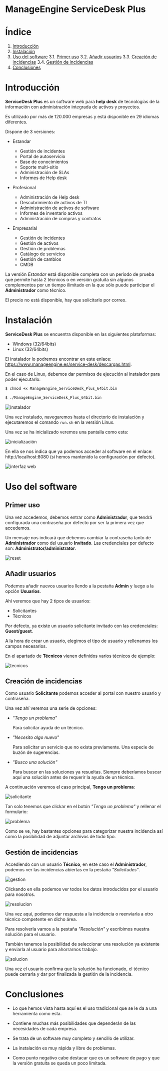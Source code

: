 # ManageEngine ServiceDesk Plus


# Índice

1. [Introducción](#introducción)
2. [Instalación](#instalación)
3. [Uso del software](#uso-del-software)
  3.1. [Primer uso](#primer-uso)
  3.2. [Añadir usuarios](#añadir-usuarios)
  3.3. [Creación de incidencias](#creación-de-incidencias)
  3.4. [Gestión de incidencias](#gestión-de-incidencias)
4. [Conclusiones](#conclusiones)


# Introducción

**ServiceDesk Plus** es un software web para **help desk** de tecnologías de la
información con administración integrada de activos y proyectos.

Es utilizado por más de 120.000 empresas y está disponible en 29 idiomas diferentes.

Dispone de 3 versiones:

* Estandar
	- Gestión de incidentes
	- Portal de autoservicio
	- Base de conocimientos
	- Soporte multi-sitio
	- Administración de SLAs
	- Informes de Help desk
	
* Profesional
	- Administración de Help desk
	- Descubrimiento de activos de TI
	- Administración de activos de software
	- Informes de inventario activos
	- Administración de compras y contratos

* Empresarial
	- Gestión de incidentes
	- Gestión de activos
	- Gestión de problemas
	- Catálogo de servicios
	- Gestión de cambios
	- CMDB

La versión *Estandar* está disponible completa con un periodo de prueba que permite
hasta 2 técnicos o en versión gratuita sin algunos complementos por un tiempo
ilimitado en la que sólo puede participar el **Administrador** como técnico.

El precio no está disponible, hay que solicitarlo por correo.



# Instalación

**ServiceDesk Plus** se encuentra disponible en las siguientes plataformas:

* Windows (32/64bits)
* Linux (32/64bits)

El instalador lo podremos encontrar en este enlace: https://www.manageengine.es/service-desk/descargas.html.

En el caso de Linux, debemos dar permisos de ejecución al instalador para poder ejecutarlo:

```bash
$ chmod +x ManageEngine_ServiceDesk_Plus_64bit.bin

$ ./ManageEngine_ServiceDesk_Plus_64bit.bin
```

![instalador](images/install.png)

Una vez instalado, navegaremos hasta el directorio de instalación y ejecutaremos el comando
`run.sh` en la versión Linux.

Una vez se ha inicializado veremos una pantalla como esta:

![inicialización](images/exec.png)

En ella se nos indica que ya podemos acceder al software en el enlace: http://localhost:8080 (si
hemos mantenido la configuración por defecto).

![interfaz web](images/web.png)



# Uso del software

## Primer uso

Una vez accedemos, debemos entrar como **Administrador**, que tendrá configurada una contraseña
por defecto por ser la primera vez que accedemos.

Un mensaje nos indicará que debemos cambiar la contraseña tanto de **Administrador** como del
usuario **Invitado**. Las credenciales por defecto son: **Administrator/administrator**.

![reset](images/reset.png)


## Añadir usuarios

Podemos añadir nuevos usuarios llendo a la pestaña **Admin** y luego a la opción **Usuarios**.

Ahí veremos que hay 2 tipos de usuarios:

* Solicitantes
* Técnicos

Por defecto, ya existe un usuario solicitante invitado con las credenciales: **Guest/guest**.

A la hora de crear un usuario, elegimos el tipo de usuario y rellenamos los campos necesarios.

En el apartado de **Técnicos** vienen definidos varios técnicos de ejemplo:

![tecnicos](images/tech.png)


## Creación de incidencias

Como usuario **Solicitante** podemos acceder al portal con nuestro usuario y contraseña.

Una vez ahí veremos una serie de opciones:

* *"Tengo un problema"*
	
	Para solicitar ayuda de un técnico.

* *"Necesito algo nuevo"*
	
	Para solicitar un servicio que no exista previamente. Una especie de buzón de sugerencias.

* *"Busco una solución"*
	
	Para buscar en las soluciones ya resueltas. Siempre deberíamos buscar aquí una solución
	antes de requerir la ayuda de un técnico.

A continuación veremos el caso principal, **Tengo un problema**:

![solicitante](images/solicitante.png)

Tan solo tenemos que clickar en el botón *"Tengo un problema"* y rellenar el formulario:

![problema](images/problema.png)

Como se ve, hay bastantes opciones para categorizar nuestra incidencia así como la posibilidad
de adjuntar archivos de todo tipo.


## Gestión de incidencias

Accediendo con un usuario **Técnico**, en este caso el **Administrador**, podemos ver las incidencias
abiertas en la pestaña *"Solicitudes"*.

![gestion](images/gestion.png)

Clickando en ella podemos ver todos los datos introducidos por el usuario para nosotros.

![resolucion](images/resolucion.png)

Una vez aquí, podemos dar respuesta a la incidencia o reenviarla a otro técnico competente en
dicho área.

Para resolverla vamos a la pestaña *"Resolución"* y escribimos nuestra solución para el usuario.

También tenemos la posibilidad de seleccionar una resolución ya existente y enviarla al usuario
para ahorrarnos trabajo.

![solucion](images/solucion.png)

Una vez el usuario confirma que la solución ha funcionado, el técnico puede cerrarla y dar por
finalizada la gestión de la incidencia.



# Conclusiones

* Lo que hemos vista hasta aquí es el uso tradicional que se le da a una herramienta como esta.

* Contiene muchas más posibilidades que dependerán de las necesidades de cada empresa.

* Se trata de un software muy completo y sencillo de utilizar.

* La instalación es muy rápida y libre de problemas.

* Como punto negativo cabe destacar que es un software de pago y que la versión gratuita se queda
	un poco limitada.
